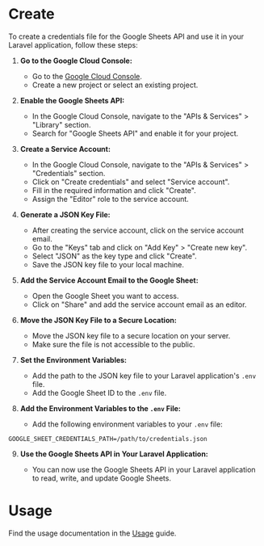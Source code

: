 # Create 

To create a credentials file for the Google Sheets API and use it in your Laravel application, follow these steps:

1. **Go to the Google Cloud Console:**

    - Go to the [Google Cloud Console](https://console.cloud.google.com/).
    - Create a new project or select an existing project.

2. **Enable the Google Sheets API:**
  
      - In the Google Cloud Console, navigate to the "APIs & Services" > "Library" section.
      - Search for "Google Sheets API" and enable it for your project.

3. **Create a Service Account:**

    - In the Google Cloud Console, navigate to the "APIs & Services" > "Credentials" section.
    - Click on "Create credentials" and select "Service account".
    - Fill in the required information and click "Create".
    - Assign the "Editor" role to the service account.

4. **Generate a JSON Key File:**

    - After creating the service account, click on the service account email.
    - Go to the "Keys" tab and click on "Add Key" > "Create new key".
    - Select "JSON" as the key type and click "Create".
    - Save the JSON key file to your local machine.

5. **Add the Service Account Email to the Google Sheet:**

    - Open the Google Sheet you want to access.
    - Click on "Share" and add the service account email as an editor.

6. **Move the JSON Key File to a Secure Location:**

    - Move the JSON key file to a secure location on your server.
    - Make sure the file is not accessible to the public.

7. **Set the Environment Variables:**

    - Add the path to the JSON key file to your Laravel application's `.env` file.
    - Add the Google Sheet ID to the `.env` file.

8. **Add the Environment Variables to the `.env` File:**

    - Add the following environment variables to your `.env` file:

```env
GOOGLE_SHEET_CREDENTIALS_PATH=/path/to/credentials.json
```

9. **Use the Google Sheets API in Your Laravel Application:**

    - You can now use the Google Sheets API in your Laravel application to read, write, and update Google Sheets.
    
# Usage

Find the usage documentation in the [Usage](docs/usage.md) guide.
